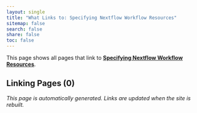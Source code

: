 ```yaml
---
layout: single
title: "What Links to: Specifying Nextflow Workflow Resources"
sitemap: false
search: false
share: false
toc: false
---
```


This page shows all pages that link to **[Specifying Nextflow Workflow Resources](/datademos/process_resources/)**.

## Linking Pages (0)


*This page is automatically generated. Links are updated when the site is rebuilt.*
